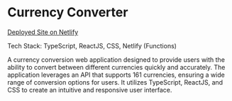 # Currency Converter
[Deployed Site on Netlify](https://ts-currency-converter.netlify.app/)

Tech Stack: TypeScript, ReactJS, CSS, Netlify (Functions)

A currency conversion web application designed to provide users with the ability to convert between different currencies quickly and accurately. The application leverages an API that supports 161 currencies, ensuring a wide range of conversion options for users. It utilizes TypeScript, ReactJS, and CSS to create an intuitive and responsive user interface.
